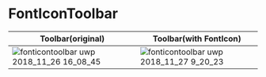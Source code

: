 # FontIconToolbar
|Toolbar(original)|Toolbar(with FontIcon)|
|---|---|
|![fonticontoolbar uwp 2018_11_26 16_08_45](https://user-images.githubusercontent.com/45218829/49050784-5ac0d280-f228-11e8-9de2-3e89a68819ae.png)|![fonticontoolbar uwp 2018_11_27 9_20_23](https://user-images.githubusercontent.com/45218829/49050801-7330ed00-f228-11e8-9e00-77a336059b7d.png)|
